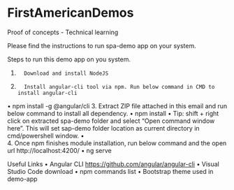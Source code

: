 # FirstAmericanDemos
Proof of concepts - Technical learning

Please find the instructions to run spa-demo app on your system.

Steps to run this demo app on you system.

1.       Download and install NodeJS
2.       Install angular-cli tool via npm. Run below command in CMD to install angular-cli
•         npm install -g @angular/cli
3.       Extract ZIP file attached in this email and run below command to install all dependency.
•         npm install
•         Tip: shift + right click on extracted spa-demo folder and select “Open command window here”.  This will set sap-demo folder location as current directory in cmd/powershell window.
•          
4.       Once npm finishes module installation, run below command and the open url http://localhost:4200/
•         ng serve


Useful Links
•         Angular CLI https://github.com/angular/angular-cli
•         Visual Studio Code download
•         npm commands list
•         Bootstrap theme used in demo-app
